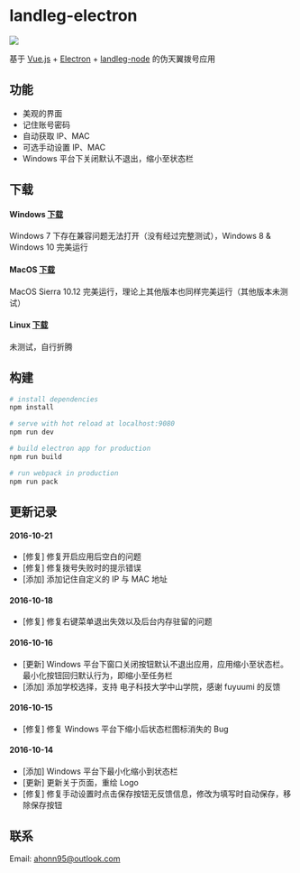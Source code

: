 # landleg-electron

![](http://ww2.sinaimg.cn/large/006y8lVagw1f8rux8l7jzj303k03kq2s.jpg)

基于 [Vue.js](https://cn.vuejs.org/) + [Electron](http://electron.atom.io/) + [landleg-node](https://github.com/ahonn/landleg-node) 的伪天翼拨号应用

## 功能

- 美观的界面
- 记住账号密码
- 自动获取 IP、MAC 
- 可选手动设置 IP、MAC
- Windows 平台下关闭默认不退出，缩小至状态栏

## 下载

#### Windows [下载](https://pan.baidu.com/s/1nuEGDMp#list/path=%2FLandleg%2FLandleg-Electron-Windows&parentPath=%2FLandleg)
 
Windows 7 下存在兼容问题无法打开（没有经过完整测试），Windows 8 & Windows 10 完美运行

#### MacOS [下载](https://pan.baidu.com/s/1ge4J3ov#list/path=%2FLandleg%2FLandleg-Electron-MacOS&parentPath=%2FLandleg)
 
MacOS Sierra 10.12 完美运行，理论上其他版本也同样完美运行（其他版本未测试）

#### Linux [下载](https://pan.baidu.com/s/1pKOfXeb#list/path=%2FLandleg%2FLandleg-Electron-Linux&parentPath=%2FLandleg)

未测试，自行折腾

## 构建

``` bash
# install dependencies
npm install

# serve with hot reload at localhost:9080
npm run dev

# build electron app for production
npm run build

# run webpack in production
npm run pack
```

## 更新记录

#### 2016-10-21
- [修复] 修复开启应用后空白的问题
- [修复] 修复拨号失败时的提示错误
- [添加] 添加记住自定义的 IP 与 MAC 地址

#### 2016-10-18
- [修复] 修复右键菜单退出失效以及后台内存驻留的问题

#### 2016-10-16 
- [更新] Windows 平台下窗口关闭按钮默认不退出应用，应用缩小至状态栏。最小化按钮回归默认行为，即缩小至任务栏
- [添加] 添加学校选择，支持 电子科技大学中山学院，感谢 fuyuumi 的反馈

#### 2016-10-15
- [修复] 修复 Windows 平台下缩小后状态栏图标消失的 Bug

#### 2016-10-14
- [添加] Windows 平台下最小化缩小到状态栏
- [更新] 更新关于页面，重绘 Logo
- [修复] 修复手动设置时点击保存按钮无反馈信息，修改为填写时自动保存，移除保存按钮

## 联系 
Email: [ahonn95@outlook.com](mailto:ahonn95@outlook.com)

